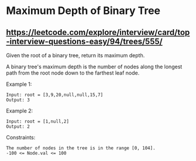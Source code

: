 #  Maximum Depth of Binary Tree
## https://leetcode.com/explore/interview/card/top-interview-questions-easy/94/trees/555/

Given the root of a binary tree, return its maximum depth.

A binary tree's maximum depth is the number of nodes along the longest path from the root node down to the farthest leaf node.

 

Example 1:

	Input: root = [3,9,20,null,null,15,7]
	Output: 3

Example 2:

	Input: root = [1,null,2]
	Output: 2

 

Constraints:

    The number of nodes in the tree is in the range [0, 104].
    -100 <= Node.val <= 100


